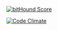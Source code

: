[![bitHound Score](https://www.bithound.io/github/Naramsim/Notify/badges/score.svg)](https://www.bithound.io/github/Naramsim/Notify)

[![Code Climate](https://codeclimate.com/github/Naramsim/Notify/badges/gpa.svg)](https://codeclimate.com/github/Naramsim/Notify)